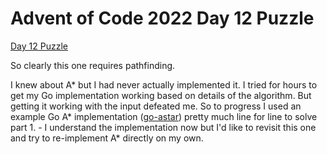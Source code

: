 # Advent of Code 2022 Day 12 Puzzle

[Day 12 Puzzle](https://adventofcode.com/2022/day/12)

So clearly this one requires pathfinding.

I knew about A\* but I had never actually implemented it. I tried for hours to get my Go implementation working based on details of the algorithm. But getting it working with the input defeated me. So to progress I used an example Go A\* implementation ([go-astar](https://github.com/beefsack/go-astar)) pretty much line for line to solve part 1. - I understand the implementation now but I'd like to revisit this one and try to re-implement A* directly on my own.
